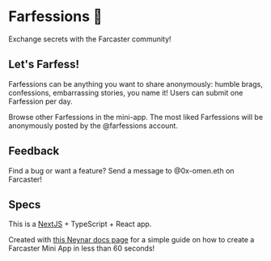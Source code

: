 <!-- generated by @neynar/create-farcaster-mini-app version 1.3.0 -->

# Farfessions 🤫

Exchange secrets with the Farcaster community!

## Let's Farfess!

Farfessions can be anything you want to share anonymously: humble brags, confessions, embarrassing stories, you name it! Users can submit one Farfession per day.

Browse other Farfessions in the mini-app. The most liked Farfessions will be anonymously posted by the @farfessions account.

## Feedback

Find a bug or want a feature? Send a message to @0x-omen.eth on Farcaster!

## Specs

This is a [NextJS](https://nextjs.org/) + TypeScript + React app.

Created with [this Neynar docs page](https://docs.neynar.com/docs/create-farcaster-miniapp-in-60s) for a simple guide on how to create a Farcaster Mini App in less than 60 seconds!

